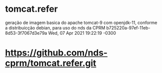 # tomcat.refer
geração de imagem basica do apache tomcat-9 com openjdk-11, conforme a distribuicção debian, para uso do nds da CPRM
b725220a-97ef-11eb-8d53-3f7067d3e79a Wed, 07 Apr 2021 19:22:19 -0300
# https://github.com/nds-cprm/tomcat.refer.git
